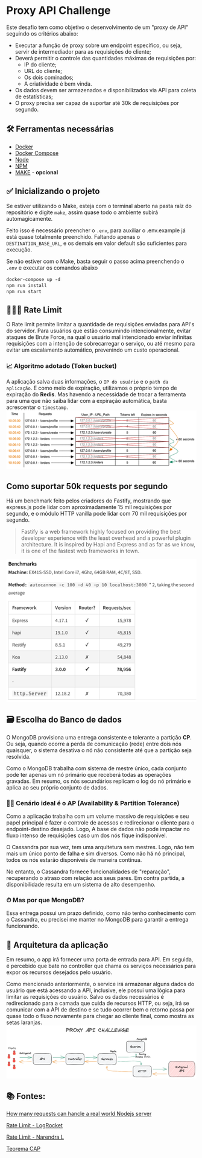 # Proxy API Challenge

Este desafio tem como objetivo o desenvolvimento de um "proxy de API" seguindo
os critérios abaixo:

- Executar a função de proxy sobre um endpoint específico, ou seja, servir de
intermediador para as requisições do cliente;
- Deverá permitir o controle das quantidades máximas de requisições por:
  - IP do cliente;
  - URL do cliente;
  - Os dois cominados;
  - A criatividade é bem vinda.
- Os dados devem ser armazenados e disponibilizados via API para coleta de
estatísticas;
- O proxy precisa ser capaz de suportar até 30k de requisições por segundo.

## 🛠 Ferramentas necessárias
- [Docker](https://www.docker.com/)
- [Docker Compose](https://docs.docker.com/compose/)
- [Node](https://nodejs.org/en/)
- [NPM](https://www.npmjs.com/)
- [MAKE](https://guialinux.uniriotec.br/make/) - **opcional**

## ✅ Inicializando o projeto
Se estiver utilizando o Make, esteja com o terminal aberto na pasta raíz do
repositório e digite `make`, assim quase todo o ambiente subirá automagicamente.

Feito isso  é necessário preencher o `.env`, para auxiliar o .env.example já
está quase totalmente preenchido. Faltando apenas o `DESTINATION_BASE_URL`, e os
demais em valor default são suficientes para execução.

Se não estiver com o Make, basta seguir o passo acima preenchendo o `.env` e
executar os comandos abaixo
```
docker-compose up -d
npm run install
npm run start
```

## 💂🏼‍♂️ Rate Limit
O Rate limit permite limitar a quantidade de requisições enviadas para API's do
servidor. Para usuários que estão consumindo intencionalmente, evitar ataques de
Brute Force, na qual o usuário mal intencionado enviar infinitas requisições com
a intenção de sobrecarregar o serviço, ou até mesmo para evitar um escalamento
automático, prevenindo um custo operacional.

### 📈 Algoritmo adotado (Token bucket)
A aplicação salva duas informações, o `IP do usuário` e o `path da aplicação`. E
como meio de expiração, utilizamos o próprio tempo de expiração do **Redis**.
Mas havendo a necessidade de trocar a ferramenta para uma que não saiba lidar
com a expiração automática, basta acrescentar o `timestamp`.
![Token Bucket](docs/token-bucket.png)

## Como suportar 50k requests por segundo
Há um benchmark feito pelos criadores do Fastify, mostrando que express.js pode
lidar com aproximadamente 15 mil requisições por segundo, e o módulo HTTP
vanilla pode lidar com 70 mil requisições por segundo.
> Fastify is a web framework highly focused on providing the best developer 
experience with the least overhead and a powerful plugin architecture. It is
inspired by Hapi and Express and as far as we know, it is one of the fastest web
frameworks in town.

![Fastify Benchmark](docs/fastify-benchmark.png)

## 🗃 Escolha do Banco de dados
O MongoDB provisiona uma entrega consistente e tolerante a partição **CP**. Ou
seja, quando ocorre a perda de comunicação (rede) entre dois nós quaisquer, o
sistema desativa o nó não consistente até que a partição seja resolvida.

Como o MongoDB trabalha com sistema de mestre único, cada conjunto pode ter
apenas um nó primário que receberá todas as operações gravadas. Em resumo, os
nós secundários replicam o log do nó primário e aplica ao seu próprio conjunto
de dados.

### 💁‍♂️ Cenário ideal é o AP (Availability & Partition Tolerance)
Como a aplicação trabalha com um volume massivo de requisições e seu papel
principal é fazer o controle de acessos e redirecionar o cliente para o 
endpoint-destino desejado. Logo, A base de dados não pode impactar no fluxo
intenso de requisições caso um dos nós fique indisponível.

O Cassandra por sua vez, tem uma arquitetura sem mestres. Logo, não tem mais um
único ponto de falha e sim diversos. Como não há nó principal, todos os nós
estarão disponíveis de maneira contínua.

No entanto, o Cassandra fornece funcionalidades de "reparação", recuperando o
atraso com relação aos seus pares. Em contra partida, a disponibilidade resulta
em um sistema de alto desempenho.

### ⏱ Mas por que MongoDB?
Essa entrega possui um prazo definido, como não tenho conhecimento com o
Cassandra, eu precisei me manter no MongoDB para garantir a entrega funcionando.

## 🧱 Arquitetura da aplicação
Em resumo, o app irá fornecer uma porta de entrada para API. Em seguida, é
percebido que bate no controller que chama os serviços necessários para expor
os recursos desejados pelo usuário.

Como mencionado anteriormente, o service irá armazenar alguns dados do usuário
que está acessando a API, inclusive, ele possui uma lógica para limitar as
requisições do usuário. Salvo os dados necessários é redirecionado para a camada
que cuida de recursos HTTP, ou seja, irá se comunicar com a API de destino e se
tudo ocorrer bem o retorno passa por quase todo o fluxo novamente para chegar ao
cliente final, como mostra as setas laranjas.
![Arquitetura](docs/proxy-api-challenge.png)

## 📚 Fontes:
[How many requests can hancle a real world Nodejs server](https://javascript.plainenglish.io/how-many-requests-can-handle-a-real-world-nodejs-server-side-application-55da7a2f06f3)

[Rate Limit - LogRocket](https://blog.logrocket.com/rate-limiting-node-js/)

[Rate Limit - Narendra L](https://www.youtube.com/watch?v=mhUQe4BKZXs)

[Teorema CAP](https://www.ibm.com/br-pt/cloud/learn/cap-theorem)